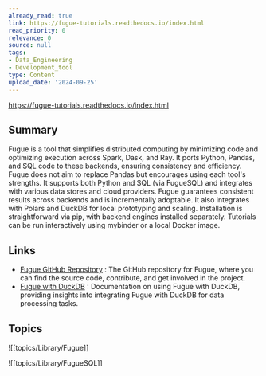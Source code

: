 ```yaml
---
already_read: true
link: https://fugue-tutorials.readthedocs.io/index.html
read_priority: 0
relevance: 0
source: null
tags:
- Data_Engineering
- Development_tool
type: Content
upload_date: '2024-09-25'
---
```


https://fugue-tutorials.readthedocs.io/index.html
## Summary

Fugue is a tool that simplifies distributed computing by minimizing code and optimizing execution across Spark, Dask, and Ray. It ports Python, Pandas, and SQL code to these backends, ensuring consistency and efficiency. Fugue does not aim to replace Pandas but encourages using each tool's strengths. It supports both Python and SQL (via FugueSQL) and integrates with various data stores and cloud providers. Fugue guarantees consistent results across backends and is incrementally adoptable. It also integrates with Polars and DuckDB for local prototyping and scaling. Installation is straightforward via pip, with backend engines installed separately. Tutorials can be run interactively using mybinder or a local Docker image.
## Links

- [Fugue GitHub Repository](https://github.com/fugue-project/fugue) : The GitHub repository for Fugue, where you can find the source code, contribute, and get involved in the project.
- [Fugue with DuckDB](https://duckdb.org/docs/guides/python/fugue) : Documentation on using Fugue with DuckDB, providing insights into integrating Fugue with DuckDB for data processing tasks.

## Topics

![[topics/Library/Fugue]]

![[topics/Library/FugueSQL]]